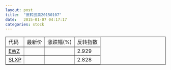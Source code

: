 ```yaml
---
layout: post
title:  "反转股票20150107"
date:   2015-01-07 04:17:17
categories: stock
---
```


<script type="text/javascript">
var stockList = []
stockList.push('gb_ewz');
stockList.push('gb_slxp');
</script>

<table border="1">
 <tr>
 <td>代码</td>
  <td>最新价</td>
  <td>涨跌幅(%)</td>
 <td>反转指数</td>
</tr>
  <tr id="ewz"><td><a href="http://stock.finance.sina.com.cn/usstock/quotes/EWZ.html" target="_blank">EWZ</a></td><td></td><td></td><td>2.929</td></tr>
  <tr id="slxp"><td><a href="http://stock.finance.sina.com.cn/usstock/quotes/SLXP.html" target="_blank">SLXP</a></td><td></td><td></td><td>2.828</td></tr>
</table>
